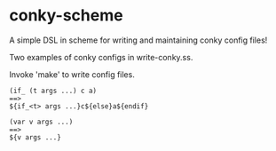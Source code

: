 conky-scheme
============

A simple DSL in scheme for writing and maintaining conky config files!

Two examples of conky configs in write-conky.ss.

Invoke 'make' to write config files.

    (if_ (t args ...) c a)
    ==>
    ${if_<t> args ...}c${else}a${endif}

    (var v args ...)
    ==>
    ${v args ...}
